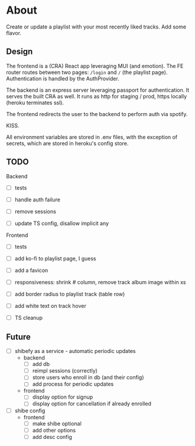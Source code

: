 # About

Create or update a playlist with your <n> most recently liked tracks. Add some flavor.


## Design

The frontend is a (CRA) React app leveraging MUI (and emotion).
The FE router routes between two pages: `/login` and `/` (the playlist page).
Authentication is handled by the AuthProvider.

The backend is an express server leveraging passport for authentication. It serves the built CRA as well.
It runs as http for staging / prod, https locally (heroku terminates ssl).

The frontend redirects the user to the backend to perform auth via spotify.

KISS.

All environment variables are stored in .env files, with the exception of secrets, which are stored in heroku's config store.


## TODO

Backend  

- [ ] tests
- [ ] handle auth failure
- [ ] remove sessions
- [ ] update TS config, disallow implicit any


Frontend  

- [ ] tests
- [ ] add ko-fi to playlist page, I guess
- [ ] add a favicon
- [ ] responsiveness: shrink # column, remove track album image within xs
- [ ] add border radius to playlist track (table row)
- [ ] add white text on track hover
- [ ] TS cleanup


## Future

- [ ] shibefy as a service - automatic periodic updates
  - backend
    - [ ] add db
    - [ ] reimpl sessions (correctly)
    - [ ] store users who enroll in db (and their config)
    - [ ] add process for periodic updates
  - frontend
    - [ ] display option for signup
    - [ ] display option for cancellation if already enrolled
- [ ] shibe config
  - frontend
    - [ ] make shibe optional
    - [ ] add other options
    - [ ] add desc config
